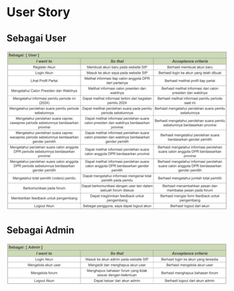 # User Story

## Sebagai User
![user-story-user](img/user-story-1.png)

## Sebagai Admin
![user-story-admin](img/user-story-2.png)
